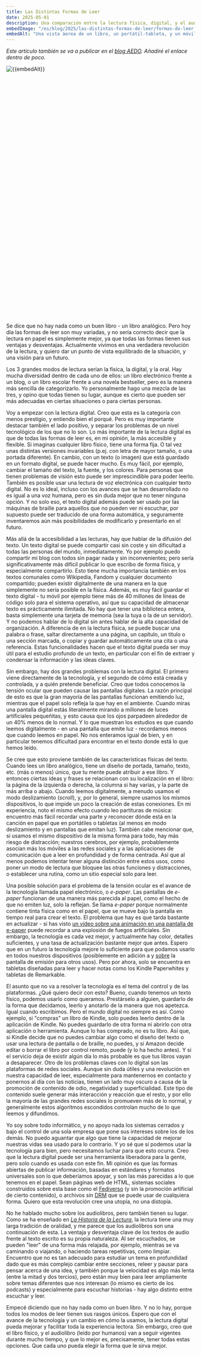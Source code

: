 ```yaml
---
title: Las Distintas Formas de Leer
date: 2025-05-01
description: Una comparación entre la lectura física, digital, y el audiolibro, y ideas para un futuro.
embedImage: "/es/blog/2025/las-distintas-formas-de-leer/formas-de-leer.avif"
embedAlt: "Una vista áerea de un libro, un portátil-tableta, y un móvil con auriculares sobre una mesa. El libro físico, Historia del Ferrocarril de España, es de tapa dura con ilustraciones de varios trenes del siglo 19 y mapas relacionados con cajas de texto, y tiene un marcador de libros. El portátil está plegado como una tableta y muestra Oedipus At Colonus, en el modo lector de Firefox, con opciones para cambiar el texto y el diseño, y usar la lectora de voz. El móvil tiene abierto el audiolibro Walkable City, con auriculares y su estuche puesto sobre el móvil."
---
```


*Este artículo también se va a publicar en el [blog AEDO](https://aedo.blogia.com/). Añadiré el enlace dentro de poco.*

<img class="small" src="formas-de-leer.avif" style="aspect-ratio: 1200/1594; display: block; margin: auto; margin-bottom: 16px;" alt="{{embedAlt}}">

Se dice que no hay nada como un buen libro - un libro analógico. Pero hoy día las formas de leer son muy variadas, y no sería correcto decir que la lectura en papel es simplemente mejor, ya que todas las formas tienen sus ventajas y desventajas. Actualmente vivimos en una verdadera revolución de la lectura, y quiero dar un punto de vista equilibrado de la situación, y una visión para un futuro.

Los 3 grandes modos de lectura serían la física, la digital, y la oral. Hay mucha diversidad dentro de cada uno de ellos: un libro electrónico frente a un blog, o un libro escolar frente a una novela bestseller, pero es la manera más sencilla de categorizarlo. Yo personalmente hago una mezcla de las tres, y opino que todas tienen su lugar, aunque es cierto que pueden ser más adecuadas en ciertas situaciones o para ciertas personas.

Voy a empezar con la lectura digital. Creo que esta es la categoría con menos prestigio, y entiendo bien el porqué. Pero es muy importante destacar también el lado positivo, y separar los problemas de un nivel tecnológico de los que no lo son. Lo más importante de la lectura digital es que de todas las formas de leer es, en mi opinión, la más accesible y flexible. Si imaginas cualquier libro físico, tiene una forma fija. O tal vez unas distintas versiones invariables (p.ej. con letra de mayor tamaño, o una portada diferente). En cambio, con un texto (o imagen) que está guardado en un formato digital, se puede hacer mucho. Es muy fácil, por ejemplo, cambiar el tamaño del texto, la fuente, y los colores. Para personas que tienen problemas de visión esto puede ser imprescindible para poder leerlo. También es posible usar una lectura de voz electrónica con cualquier texto digital. No es lo ideal, incluso con los avances que se han desarrollado no es igual a una voz humana, pero es sin duda mejor que no tener ninguna opción. Y no solo eso, el texto digital además puede ser usado por las máquinas de braille para aquellos que no pueden ver ni escuchar, por supuesto puede ser traducido de una forma automática, y seguramente inventaremos aún más posibilidades de modificarlo y presentarlo en el futuro.

Más allá de la accesibilidad a las lecturas, hay que hablar de la difusión del texto. Un texto digital se puede compartir casi sin coste y sin dificultad a todas las personas del mundo, inmediatamente. Yo por ejemplo puedo compartir mi blog con todos sin pagar nada y sin inconvenientes; pero sería significativamente más difícil publicar lo que escribo de forma física, y especialmente compartirlo. Esto tiene mucha importancia también en los textos comunales como Wikipedia, Fandom y cualquier documento compartido; pueden existir digitalmente de una manera en la que simplemente no sería posible en la física. Además, es muy fácil guardar el texto digital - tu móvil por ejemplo tiene más de 40 millones de líneas de código solo para el sistema operativo, así que su capacidad de almacenar texto es prácticamente ilimitada. No hay que tener una biblioteca entera, basta simplemente una tarjeta de memoria (sea la tuya o la de un servidor). Y no podemos hablar de lo digital sin antes hablar de la alta capacidad de organización. A diferencia de en la lectura física, se puede buscar una palabra o frase, saltar directamente a una página, un capítulo, un título o una sección marcada, o copiar y guardar automáticamente una cita o una referencia. Estas funcionalidades hacen que el texto digital pueda ser muy útil para el estudio profundo de un texto, en particular con el fin de extraer y condensar la información y las ideas claves.

Sin embargo, hay dos grandes problemas con la lectura digital. El primero viene directamente de la tecnología, y el segundo de cómo está creada y controlada, y a quién pretende beneficiar. Creo que todos conocemos la tensión ocular que pueden causar las pantallas digitales. La razón principal de esto es que la gran mayoría de las pantallas funcionan emitiendo luz, mientras que el papel solo refleja la que hay en el ambiente. Cuando miras una pantalla digital estás literalmente mirando a millones de luces artificiales pequeñitas, y esto causa que los ojos parpadeen alrededor de un 40% menos de lo normal. Y lo que muestran los estudios es que cuando leemos digitalmente - en una pantalla que emite luz - recordamos menos que cuando leemos en papel. No nos enteramos igual de bien, y en particular tenemos dificultad para encontrar en el texto donde está lo que hemos leído.

Se cree que esto proviene también de las características físicas del texto. Cuando lees un libro analógico, tiene un diseño de portada, tamaño, texto, etc. (más o menos) único, que tu mente puede atribuir a ese libro. Y entonces ciertas ideas y frases se relacionan con su localización en el libro: la página de la izquierda o derecha, la columna si hay varias, y la parte de más arriba o abajo. Cuando leemos digitalmente, a menudo usamos el modo deslizamiento (*scroll*), y, por lo general, siempre usamos los mismos dispositivos, lo que impide un poco la creación de estas conexiones. En mi experiencia, noto el mismo efecto cuando leo partituras de música: encuentro más fácil recordar una parte y reconocer dónde está en la canción en papel que en portátiles o tabletas (al menos en modo deslizamiento y en pantallas que emitan luz). También cabe mencionar que, si usamos el mismo dispositivo de la misma forma para todo, hay más riesgo de distracción; nuestros cerebros, por ejemplo, probablemente asocian más los móviles a las redes sociales y a las aplicaciones de comunicación que a leer en profundidad y de forma centrada. Así que al menos podemos intentar tener alguna distinción entre estos usos, como poner un modo de lectura que bloquee las otras funciones y distracciones, o establecer una rutina, como un sitio especial solo para leer.

Una posible solución para el problema de la tensión ocular es el avance de la tecnología llamada papel electrónico, o *e-paper*. Las pantallas de *e-paper* funcionan de una manera más parecida al papel, como el hecho de que no emiten luz, solo la reflejan. Se llama *e-paper* porque normalmente contiene tinta física como en el papel, que se mueve bajo la pantalla en tiempo real para crear el texto. El problema que hay es que tarda bastante en actualizar - si has visto [un vídeo sobre una animación en una pantalla de e-paper](https://youtu.be/2RQFYVfIgz0?si=0PrEh1_cUQ_iWrZE&t=62) puede recordar a una explosión de fuegos artificiales. Sin embargo, la tecnología es cada vez mejor, y actualmente hay color, detalles suficientes, y una tasa de actualización bastante mejor que antes. Espero que en un futuro la tecnología mejore lo suficiente para que podamos usarlo en todos nuestros dispositivos (posiblemente en adición a y [sobre](https://es.wikipedia.org/wiki/Mobvoi#TicWatch_Pro_3_GPS:~:text=Utiliza%20una%20tecnolog%C3%ADa%20de%20pantalla%20dual%2C%20donde%20la%20pantalla%20principal%20es%20una%20pantalla%20AMOLED%20mientras%20que%20la%20segunda%20es%20una%20pantalla%20FSTN%20de%20baja%20potencia%2E) la pantalla de emisión para otros usos). Pero por ahora, solo se encuentra en tabletas diseñadas para leer y hacer notas como los Kindle Paperwhites y tabletas de Remarkable.

El asunto que no va a resolver la tecnología es el tema del control y de las plataformas. ¿Qué quiero decir con esto? Bueno, cuando tenemos un texto físico, podemos usarlo como queramos. Prestárselo a alguien, guardarlo de la forma que decidamos, leerlo y anotarlo de la manera que nos apetezca. Igual cuando escribimos. Pero el mundo digital no siempre es así. Como ejemplo, si "compras" un libro de Kindle, solo puedes leerlo dentro de la aplicación de Kindle. No puedes guardarlo de otra forma ni abrirlo con otra aplicación o herramienta. Aunque lo has comprado, no es tu libro. Así que, si Kindle decide que no puedes cambiar algo como el diseño del texto o usar una lectura de pantalla o de braille, no puedes, y si Amazon decide editar o borrar el libro por control remoto, puede (y lo ha hecho antes). Y si el servicio deja de existir algún día lo más probable es que tus libros vayan a desaparecer. Otro de los problemas claves con lo digital son las plataformas de redes sociales. Aunque sin duda útiles y una revolución en nuestra capacidad de leer, especialmente para mantenernos en contacto y ponernos al día con las noticias, tienen un lado muy oscuro a causa de la promoción de contenido de odio, negatividad y superficialidad. Este tipo de contenido suele generar más interacción y reacción que el resto, y por ello la mayoría de las grandes redes sociales lo promueven más de lo normal, y generalmente estos algoritmos escondidos controlan mucho de lo que leemos y difundimos.

Yo soy sobre todo informático, y no apoyo nada los sistemas cerrados y bajo el control de una sola empresa que pone sus intereses sobre los de los demás. No puedo aguantar que algo que tiene la capacidad de mejorar nuestras vidas sea usado para lo contrario. Y yo sé que sí podemos usar la tecnología para bien, pero necesitamos luchar para que esto ocurra. Creo que la lectura digital puede ser una herramienta liberadora para la gente, pero solo cuando es usada con este fin. Mi opinión es que las formas abiertas de publicar información, basadas en estándares y formatos universales son lo que deberíamos apoyar, y son las más parecidas a lo que tenemos en el papel. Sean páginas web de HTML, sistemas sociales construidos sobre esta base como el [Fediverso](https://es.wikipedia.org/wiki/Fediverso) (y sin la promoción artificial de cierto contenido), o archivos sin [DRM](https://es.wikipedia.org/wiki/Gesti%C3%B3n_de_derechos_digitales) que se puede usar de cualquiera forma. Quiero que esta revolución cree una utopía, no una distopía.

No he hablado mucho sobre los audiolibros, pero también tienen su lugar. Como se ha enseñado en [*La Historia de la Lectura*](https://www.uah.es/es/estudios/descarga-de-ficheros/?anio=2024-25&codAsig=252013&codPlan=G252), la lectura tiene una muy larga tradición de oralidad, y me parece que los audiolibros son una continuación de esta. La ventaja y desventaja clave de los textos de audio frente al texto escrito es su propia naturaleza. Al ser escuchados, se pueden "leer" de una forma más relajada, por ejemplo, mientras se va caminando o viajando, o haciendo tareas repetitivas, como limpiar. Encuentro que no es tan adecuado para estudiar un tema en profundidad dado que es más complejo cambiar entre secciones, releer y pausar para pensar acerca de una idea, y también porque la velocidad es algo más lenta (entre la mitad y dos tercios), pero están muy bien para leer ampliamente sobre temas diferentes que nos interesan (lo mismo es cierto de los podcasts) y especialmente para escuchar historias - hay algo distinto entre escuchar y leer.

Empecé diciendo que no hay nada como un buen libro. Y no lo hay, porque todos los modos de leer tienen sus rasgos únicos. Espero que con el avance de la tecnología y un cambio en cómo la usamos, la lectura digital pueda mejorar y facilitar toda la experiencia lectora. Sin embargo, creo que el libro físico, y el audiolibro (leído por humanos) van a seguir vigentes durante mucho tiempo, y que lo mejor es, precisamente, tener todas estas opciones. Que cada uno pueda elegir la forma que le sirva mejor.
